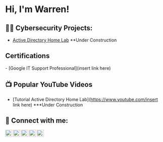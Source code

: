 <h1>Hi, I'm Warren! </h1>

<h2>👨‍💻 Cybersecurity Projects:</h2>

- [Active Directory Home Lab](https://github.com/mrincredible84) **Under Construction

 <h2>Certifications</h2>
- [Google IT Support Professional](insert link here)

<h2>📺 Popular YouTube Videos</h2>

- [Tutorial Active Directory Home Lab](https://www.youtube.com/insert link here) ***Under Construction


<h2> 🤳 Connect with me:</h2>

[<img align="left" alt="mrwarrenedwards | Facebook" width="22px" src="https://cdn.jsdelivr.net/npm/simple-icons@v3/icons/facebook.svg" />][facebook]
[<img align="left" alt="mrwarrenedwards | Instagram" width="22px" src="https://cdn.jsdelivr.net/npm/simple-icons@v3/icons/instagram.svg" />][instagram]
[<img align="left" alt="mrwarrenedwards | YouTube" width="22px" src="https://cdn.jsdelivr.net/npm/simple-icons@v3/icons/youtube.svg" />][youtube]
[<img align="left" alt="mrwarrenedwards | LinkedIn" width="22px" src="https://cdn.jsdelivr.net/npm/simple-icons@v3/icons/linkedin.svg" />][linkedin]
[<img align="left" alt="mrwarrenedwards | Website" width="22px" src="https://images.squarespace-cdn.com/content/5dd190de574c902c1695996a/1581222000674-70OM4ELC075CU6MSUR4X/Edwards-Crest-Black-Big.png?content-type=image%2Fpng" />][website]

[facebook]: https://www.facebook.com/mrwarrenedwards
[instagram]: https://www.instagram.com/mrwarrenedwards
[youtube]: https://www.instagram.com/mrwarrenedwards
[linkedin]: https://linkedin.com/in/mrwarrenedwards/
[website]: https://www.mrwarrenedwards.com

<!--
**joshmadakor1/joshmadakor1** is a ✨ _special_ ✨ repository because its `README.md` (this file) appears on your GitHub profile.

Here are some ideas to get you started:

- 🔭 I’m currently working on ...
- 🌱 I’m currently learning ...
- 👯 I’m looking to collaborate on ...
- 🤔 I’m looking for help with ...
- 💬 Ask me about ...
- 📫 How to reach me: ...
- 😄 Pronouns: ...
- ⚡ Fun fact: ...
-->
